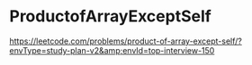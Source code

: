 # ProductofArrayExceptSelf
https://leetcode.com/problems/product-of-array-except-self/?envType=study-plan-v2&amp;envId=top-interview-150
